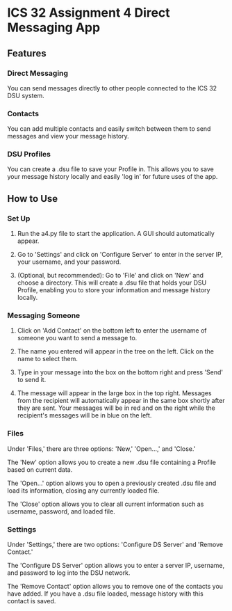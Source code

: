 # ICS 32 Assignment 4 Direct Messaging App

## Features

### Direct Messaging
You can send messages directly to other people connected to the ICS 32 DSU system.

### Contacts
You can add multiple contacts and easily switch between them to send messages and view your message history.

### DSU Profiles
You can create a .dsu file to save your Profile in. This allows you to save your message history locally and easily 'log in' for future uses of the app.

## How to Use

### Set Up

1) Run the a4.py file to start the application. A GUI should automatically appear.

2) Go to 'Settings' and click on 'Configure Server' to enter in the server IP, your username, and your password.

3) (Optional, but recommended): Go to 'File' and click on 'New' and choose a directory. This will create a .dsu file that holds your DSU Profile, enabling you to store your information and message history locally.

### Messaging Someone

1) Click on 'Add Contact' on the bottom left to enter the username of someone you want to send a message to.

2) The name you entered will appear in the tree on the left. Click on the name to select them.

3) Type in your message into the box on the bottom right and press 'Send' to send it.

4) The message will appear in the large box in the top right. Messages from the recipient will automatically appear in the same box shortly after they are sent. Your messages will be in red and on the right while the recipient's messages will be in blue on the left.

### Files

Under 'Files,' there are three options: 'New,' 'Open...,' and 'Close.'

The 'New' option allows you to create a new .dsu file containing a Profile based on current data.

The 'Open...' option allows you to open a previously created .dsu file and load its information, closing any currently loaded file.

The 'Close' option allows you to clear all current information such as username, password, and loaded file.

### Settings

Under 'Settings,' there are two options: 'Configure DS Server' and 'Remove Contact.' 

The 'Configure DS Server' option allows you to enter a server IP, username, and password to log into the DSU network.

The 'Remove Contact' option allows you to remove one of the contacts you have added. If you have a .dsu file loaded, message history with this contact is saved.